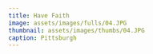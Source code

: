 ```yaml
---
title: Have Faith
image: assets/images/fulls/04.JPG
thumbnail: assets/images/thumbs/04.JPG
caption: Pittsburgh
---
```

